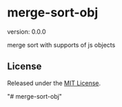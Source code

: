 # merge-sort-obj

version: 0.0.0

merge sort with supports of js objects

## License

Released under the [MIT License](http://www.opensource.org/licenses/mit-license.php).

"# merge-sort-obj" 
